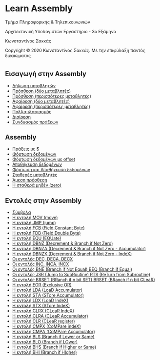 <html>
<head>

</head>
<body>
<h1> Learn Assembly</h1>
<p> Τμήμα Πληροφορικής & Τηλεπικοινωνιών </p>
<p>Αρχιτεκτονική Υπολογιστών Εργαστήριο - 3ο Εξάμηνο </p>
<p> Κωνσταντίνος Σακκάς</p>
<p>Copyright © 2020 Κωνσταντίνος Σακκάς. Με την επιφύλαξη παντός δικαιώματος</p>
<h1></h1>

<h2>Εισαγωγή στην Assembly</h2>
<ul>
<li><a href="https://github.com/ksakkas/Learn-Assembly/blob/master/Code/declaration.s">Δήλωση μεταβλητών</a></li> 
<li><a href="https://github.com/ksakkas/Learn-Assembly/blob/master/Code/add.s">Πρόσθεση (δύο μεταβλητές)</a></li> 
<li><a href="https://github.com/ksakkas/Learn-Assembly/blob/master/Code/add2.s">Πρόσθεση (περισσότερες μεταβλητές)</a></li> 
<li><a href="https://github.com/ksakkas/Learn-Assembly/blob/master/Code/substract.s">Αφαίρεση (δύο μεταβλητές)</a></li> 
<li><a href="https://github.com/ksakkas/Learn-Assembly/blob/master/Code/substract2.s">Αφαίρεση (περισσότερες μεταβλητές)</a></li> 
<li><a href="https://github.com/ksakkas/Learn-Assembly/blob/master/Code/multiplication.s">Πολλαπλασιασμός</a></li> 
<li><a href="https://github.com/ksakkas/Learn-Assembly/blob/master/Code/div.s">Διαίρεση</a></li> 
<li><a href="https://github.com/ksakkas/Learn-Assembly/blob/master/Code/acts.s">Συνδυασμός πράξεων</a></li> 
</ul>

<h2>Assembly</h2>
<ul>
<li><a href="https://github.com/ksakkas/Learn-Assembly/blob/master/Code/addr.s">Πράξεις με $</a></li>
<li><a href="https://github.com/ksakkas/Learn-Assembly/blob/master/Code/lw.s">Φόρτωση δεδομένων</a></li>
<li><a href="https://github.com/ksakkas/Learn-Assembly/blob/master/Code/lwe.s">Φόρτωση δεδομένων με offset</a></li>
<li><a href="https://github.com/ksakkas/Learn-Assembly/blob/master/Code/lwe.s">Αποθήκευση δεδομένων</a></li>
<li><a href="https://github.com/ksakkas/Learn-Assembly/blob/master/Code/lsw.s">Φόρτωση και Αποθήκευση δεδομένων</a></li>
<li><a href="https://github.com/ksakkas/Learn-Assembly/blob/master/Code/const.s">Σταθερές μεταβλητές</a></li>
<li><a href="https://github.com/ksakkas/Learn-Assembly/blob/master/Code/const.s">Άμεση πρόσθεση</a></li>
<li><a href="https://github.com/ksakkas/Learn-Assembly/blob/master/Code/const.s">Η σταθερά μηδέν (zero)</a></li>
</ul>

<h2>Εντολές στην Assembly</h2>
<ul>
<li><a href="https://github.com/ksakkas/Learn-Assembly/blob/master/Code/intdr.s">Σύμβολα</a></li>
<li><a href="https://github.com/ksakkas/Learn-Assembly/blob/master/Code/mov.s">Η εντολή MOV (move)</a></li>
<li><a href="https://github.com/ksakkas/Learn-Assembly/blob/master/Code/jump.s">Η εντολή JMP (jump)</a></li>
<li><a href="https://github.com/ksakkas/Learn-Assembly/blob/master/Code/fcb.s">Η εντολή FCB (Field Constant Byte)</a></li>
<li><a href="https://github.com/ksakkas/Learn-Assembly/blob/master/Code/fdb.s">Η εντολή FDB (Field Double Byte)</a></li>
<li><a href="https://github.com/ksakkas/Learn-Assembly/blob/master/Code/equ.s">Η εντολή EQU (EQUate)
</a></li>
<li><a href="https://github.com/ksakkas/Learn-Assembly/blob/master/Code/dbnz.s">Η εντολή DBNZ (Decrement & Branch if Not Zero)</a></li>
<li><a href="https://github.com/ksakkas/Learn-Assembly/blob/master/Code/dbnza.s">Η εντολή DBNZA (Decrement & Branch if Not Zero - Accumulator)</a></li>
<li><a href="https://github.com/ksakkas/Learn-Assembly/blob/master/Code/dbnzx.s">Η εντολή DBNZX (Decrement & Branch if Not  Zero - IndeX)</a></li>
<li><a href="https://github.com/ksakkas/Learn-Assembly/blob/master/Code/dec.s">Οι εντολές DEC, DECA, DECX
</a></li>
<li><a href="https://github.com/ksakkas/Learn-Assembly/blob/master/Code/inc.s">Οι εντολές INC, INCA, INCX
</a></li>
<li><a href="https://github.com/ksakkas/Learn-Assembly/blob/master/Code/bne_beq.s">Οι εντολές BNE (Branch if Not Equal)  BEQ (Branch if Equal)</a></li>
<li><a href="https://github.com/ksakkas/Learn-Assembly/blob/master/Code/jsr_rts.s">Οι εντολές JSR (Jump to SubRoutine)  RTS (ReTurn from Subroutine)</a></li>
<li><a href="https://github.com/ksakkas/Learn-Assembly/blob/master/Code/brset_brclear.s">Οι εντολές BRSET (BRanch if n bit SET)  BRSET (BRanch if n bit CLeaR)</a></li>
<li><a href="https://github.com/ksakkas/Learn-Assembly/blob/master/Code/eor.s">Η εντολή EOR (Exclusive OR) </a></li>
<li><a href="https://github.com/ksakkas/Learn-Assembly/blob/master/Code/lda.s">Η εντολή LDA (LoaD Accumulator)</a></li>
<li><a href="https://github.com/ksakkas/Learn-Assembly/blob/master/Code/sta.s">Η εντολή SΤA (STore Accumulator)</a></li>
<li><a href="https://github.com/ksakkas/Learn-Assembly/blob/master/Code/ldx.s">Η εντολή LDX (LoaD IndeX)</a></li>
<li><a href="https://github.com/ksakkas/Learn-Assembly/blob/master/Code/stx.s">Η εντολή SΤX (STore IndeX)</a></li>
<li><a href="https://github.com/ksakkas/Learn-Assembly/blob/master/Code/clrx.s">Η εντολή CLRX (CLeaR IndeX)</a></li>
<li><a href="https://github.com/ksakkas/Learn-Assembly/blob/master/Code/clra.s">Η εντολή CLRA (CLeaR Accumulator)</a></li>
<li><a href="https://github.com/ksakkas/Learn-Assembly/blob/master/Code/clr.s">Η εντολή CLR (CLeaR register)</a></li>
<li><a href="https://github.com/ksakkas/Learn-Assembly/blob/master/Code/cmpx.s">Η εντολή CMPX (CoMPare indeX)</a></li>
<li><a href="https://github.com/ksakkas/Learn-Assembly/blob/master/Code/cmpa.s">Η εντολή CMPΑ (CoMPare Αccumulator)</a></li>
<li><a href="https://github.com/ksakkas/Learn-Assembly/blob/master/Code/bls.s">Η εντολή BLS (Branch if Lower or Same)</a></li>
<li><a href="https://github.com/ksakkas/Learn-Assembly/blob/master/Code/blo.s">Η εντολή BLO (Branch if LOwer)</a></li>
<li><a href="https://github.com/ksakkas/Learn-Assembly/blob/master/Code/bhs.s">Η εντολή BHS (Branch if Higher or Same)</a></li>
<li><a href="https://github.com/ksakkas/Learn-Assembly/blob/master/Code/bhi.s">Η εντολή BHI (Branch if HIgher)</a></li>
</ul>

</body>
</html>
